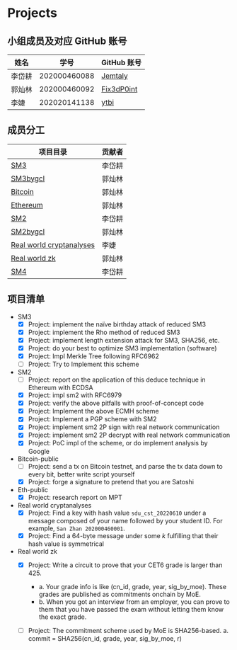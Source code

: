 # Projects

## 小组成员及对应 GitHub 账号

| 姓名 | 学号 | GitHub 账号 |
| --- | --- | --- |
| 李岱耕 | 202000460088 | [Jemtaly](https://github.com/Jemtaly) |
| 郭灿林 | 202000460092 | [Fix3dP0int](https://github.com/Fix3dP0int) |
| 李婕 | 202020141138 | [ytbi](https://github.com/ytbi) |

## 成员分工

| 项目目录 | 贡献者 |
| --- | --- |
| [SM3](SM3) | 李岱耕 |
| [SM3bygcl](SM3bygcl) | 郭灿林 |
| [Bitcoin](Bitcoin) | 郭灿林 |
| [Ethereum](Ethereum) | 郭灿林 |
| [SM2](SM2) | 李岱耕 |
| [SM2bygcl](SM2bygcl) | 郭灿林 |
| [Real world cryptanalyses](Real%20world%20cryptanalyses) | 李婕 |
| [Real world zk](Real%20world%20zk) | 郭灿林 |
| [SM4](https://github.com/Jemtaly/CryptoXX) | 李岱耕 |

## 项目清单

- SM3
    - [x] Project: implement the naïve birthday attack of reduced SM3
    - [x] Project: implement the Rho method of reduced SM3
    - [x] Project: implement length extension attack for SM3, SHA256, etc.
    - [x] Project: do your best to optimize SM3 implementation (software)
    - [x] Project: Impl Merkle Tree following RFC6962
    - [ ] Project: Try to Implement this scheme

- SM2
    - [ ] Project: report on the application of this deduce technique in Ethereum with ECDSA
    - [x] Project: impl sm2 with RFC6979
    - [x] Project: verify the above pitfalls with proof-of-concept code
    - [x] Project: Implement the above ECMH scheme
    - [x] Project: Implement a PGP scheme with SM2
    - [x] Project: implement sm2 2P sign with real network communication
    - [x] Project: implement sm2 2P decrypt with real network communication
    - [x] Project: PoC impl of the scheme, or do implement analysis by Google

- Bitcoin-public
    - [ ] Project: send a tx on Bitcoin testnet, and parse the tx data down to every bit, better write script yourself
    - [x] Project: forge a signature to pretend that you are Satoshi

- Eth-public
    - [x] Project: research report on MPT

- Real world cryptanalyses
    - [x] Project: Find a key with hash value `sdu_cst_20220610` under a message composed of your name followed by your student ID. For example, `San Zhan 202000460001`.
    - [x] Project: Find a 64-byte message under some $k$ fulfilling that their hash value is symmetrical
 
- Real world zk
    - [x] Project: Write a circuit to prove that your CET6 grade is larger than 425. 
    
      * a. Your grade info is like (cn_id, grade, year, sig_by_moe). These grades are published as commitments onchain by MoE.
      * b. When you got an interview from an employer, you can prove to them that you have passed the exam without letting them know the exact grade. 
    
    - [ ] Project: The commitment scheme used by MoE is SHA256-based. a. commit = SHA256(cn_id, grade, year, sig_by_moe, r)
